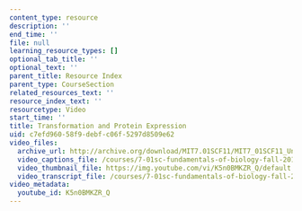 ```yaml
---
content_type: resource
description: ''
end_time: ''
file: null
learning_resource_types: []
optional_tab_title: ''
optional_text: ''
parent_title: Resource Index
parent_type: CourseSection
related_resources_text: ''
resource_index_text: ''
resourcetype: Video
start_time: ''
title: Transformation and Protein Expression
uid: c7efd960-58f9-debf-c06f-5297d8509e62
video_files:
  archive_url: http://archive.org/download/MIT7.01SCF11/MIT7_01SCF11_Un4Ses4_Rec_300k.mp4
  video_captions_file: /courses/7-01sc-fundamentals-of-biology-fall-2011/9bb6632818325eff95ea08607ddbfc60_K5n0BMKZR_Q.vtt
  video_thumbnail_file: https://img.youtube.com/vi/K5n0BMKZR_Q/default.jpg
  video_transcript_file: /courses/7-01sc-fundamentals-of-biology-fall-2011/0c4dfa547c686f3bd54b83a578ec7c4b_K5n0BMKZR_Q.pdf
video_metadata:
  youtube_id: K5n0BMKZR_Q
---
```

